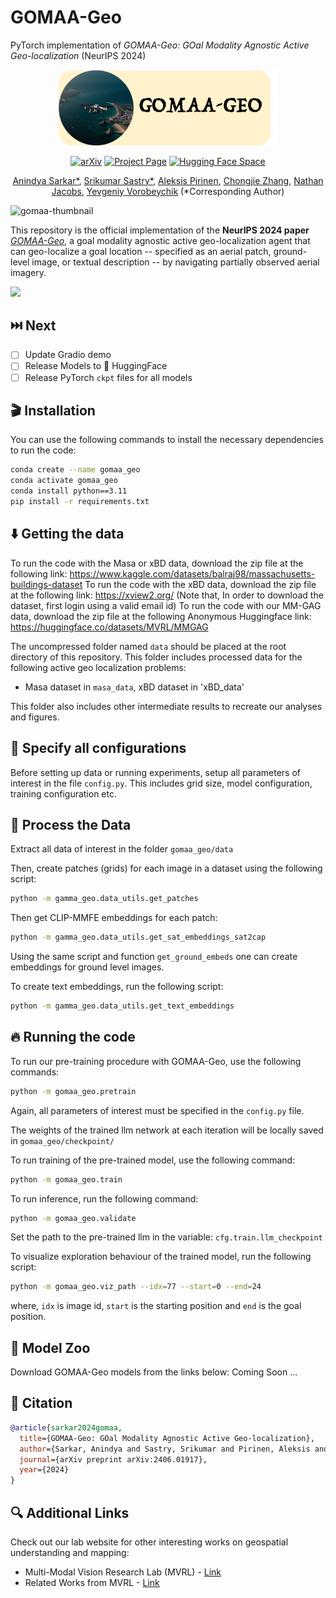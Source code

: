 # GOMAA-Geo
PyTorch implementation of _GOMAA-Geo: GOal Modality Agnostic Active Geo-localization_ (NeurIPS 2024)

<div align="center">
<img src="imgs/logo-3.png" width="350">

[![arXiv](https://img.shields.io/badge/arXiv-2406.01917-red
)](https://arxiv.org/abs/2406.01917v1)
[![Project Page](https://img.shields.io/badge/Project-Website-green)]()
[![Hugging Face Space](https://img.shields.io/badge/%F0%9F%A4%97%20HuggingFace-Spaces-yellow?style=flat&logo=hug)]()</center>

[Anindya Sarkar*](https://scholar.google.co.in/citations?user=2hQyYz0AAAAJ&hl=en),
[Srikumar Sastry*](https://sites.wustl.edu/srikumarsastry/),
[Aleksis Pirinen](https://aleksispi.github.io/),
[Chongjie Zhang](https://engineering.wustl.edu/faculty/Chongjie-Zhang.html),
[Nathan Jacobs](https://jacobsn.github.io/),
[Yevgeniy Vorobeychik](https://vorobeychik.com/)
(*Corresponding Author)
</div>

![gomaa-thumbnail](https://github.com/user-attachments/assets/1a3288e8-606e-4336-b567-d98a17bde487)

This repository is the official implementation of the **NeurIPS 2024 paper** [_GOMAA-Geo_](https://arxiv.org/abs/2406.01917v1), a goal modality agnostic active geo-localization agent that can geo-localize a goal location -- specified as an aerial patch, ground-level image, or textual description -- by navigating partially observed aerial imagery.

![](imgs/teaser_v2.jpg)

## ⏭️ Next
- [ ] Update Gradio demo
- [ ] Release Models to 🤗 HuggingFace
- [ ] Release PyTorch `ckpt` files for all models

## 🎬 Installation

You can use the following commands to install the necessary dependencies to run the code:
```bash
conda create --name gomaa_geo
conda activate gomaa_geo
conda install python==3.11
pip install -r requirements.txt
```

## ⬇️ Getting the data

To run the code with the Masa or xBD data, download the zip file at the following link: https://www.kaggle.com/datasets/balraj98/massachusetts-buildings-dataset 
To run the code with the xBD data, download the zip file at the following link: https://xview2.org/ (Note that, In order to download the dataset, first login using a valid email id) 
To run the code with our MM-GAG data, download the zip file at the following Anonymous Huggingface link: https://huggingface.co/datasets/MVRL/MMGAG

The uncompressed folder named `data` should be placed at the root directory of this repository.
This folder includes processed data for the following active geo localization problems:
- Masa dataset in `masa_data`, xBD dataset in 'xBD_data'

This folder also includes other intermediate results to recreate our analyses and figures.

## 📄 Specify all configurations
Before setting up data or running experiments, setup all parameters of interest in the file `config.py`. This includes grid size, model configuration, training configuration etc.

## 📀 Process the Data
Extract all data of interest in the folder `gomaa_geo/data`

Then, create patches (grids) for each image in a dataset using the following script:
```bash
python -m gamma_geo.data_utils.get_patches
```
Then get CLIP-MMFE embeddings for each patch:
```bash
python -m gamma_geo.data_utils.get_sat_embeddings_sat2cap
```

Using the same script and function `get_ground_embeds` one can create embeddings for ground level images.

To create text embeddings, run the following script:
```bash
python -m gamma_geo.data_utils.get_text_embeddings
```

## 🔥 Running the code

To run our pre-training procedure with GOMAA-Geo, use the following commands:
```bash
python -m gomaa_geo.pretrain
```
Again, all parameters of interest must be specified in the `config.py` file.

The weights of the trained llm network at each iteration will be locally saved in `gomaa_geo/checkpoint/`

To run training of the pre-trained model, use the following command:
```bash
python -m gomaa_geo.train
```

To run inference, run the following command:
```bash
python -m gomaa_geo.validate
```
Set the path to the pre-trained llm in the variable: `cfg.train.llm_checkpoint`

To visualize exploration behaviour of the trained model, run the following script:
```bash
python -m gomaa_geo.viz_path --idx=77 --start=0 --end=24
```
where, `idx` is image id, `start` is the starting position and `end` is the goal position.

## 🐨 Model Zoo
Download GOMAA-Geo models from the links below:
Coming Soon ...


## 📑 Citation

```bibtex
@article{sarkar2024gomaa,
  title={GOMAA-Geo: GOal Modality Agnostic Active Geo-localization},
  author={Sarkar, Anindya and Sastry, Srikumar and Pirinen, Aleksis and Zhang, Chongjie and Jacobs, Nathan and Vorobeychik, Yevgeniy},
  journal={arXiv preprint arXiv:2406.01917},
  year={2024}
}
```

## 🔍 Additional Links
Check out our lab website for other interesting works on geospatial understanding and mapping:
* Multi-Modal Vision Research Lab (MVRL) - [Link](https://mvrl.cse.wustl.edu/)
* Related Works from MVRL - [Link](https://mvrl.cse.wustl.edu/publications/)

